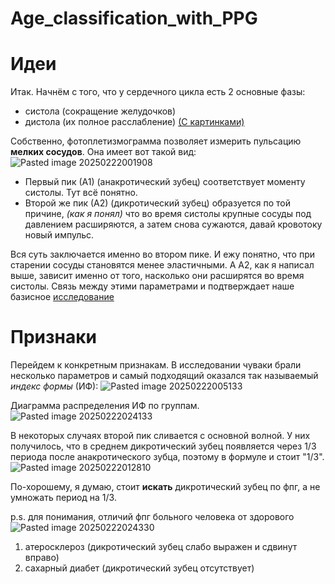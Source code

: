 # Age_classification_with_PPG

# Идеи

Итак. Начнём с того, что у сердечного цикла есть 2 основные фазы:
- систола (сокращение желудочков)
- дистола (их полное расслабление)
[(С картинками)](https://ru.wikipedia.org/wiki/%D0%A1%D0%B5%D1%80%D0%B4%D0%B5%D1%87%D0%BD%D1%8B%D0%B9_%D1%86%D0%B8%D0%BA%D0%BB)

Собственно, фотоплетизмограмма позволяет измерить пульсацию **мелких сосудов**.
Она имеет вот такой вид:
![Pasted image 20250222001908](https://github.com/user-attachments/assets/39b5d195-66aa-43ab-81ef-8c32176600c6)
- Первый пик (А1) (анакротический зубец) соответствует моменту систолы. Тут всё понятно.
- Второй же пик (А2) (дикротический зубец) образуется по той причине, *(как я понял)* что во время систолы крупные сосуды под давлением расширяются, а затем снова сужаются, давай кровотоку новый импульс.

Вся суть заключается именно во втором пике.
И ежу понятно, что при старении сосуды становятся менее эластичными. А А2, как я написал выше, зависит именно от того, насколько они расширятся во время систолы. Связь между этими параметрами и подтверждает наше базисное [исследование](https://www.researchgate.net/publication/345767138_Ocenka_vozrastnyh_izmenenij_elasticnosti_stenok_perifericeskih_sosudov_metodom_fotopletizmografii) 

# Признаки

Перейдем к конкретным признакам.
В исследовании чуваки брали несколько параметров и самый подходящий оказался так называемый *индекс формы* (ИФ):
![Pasted image 20250222005133](https://github.com/user-attachments/assets/8097bdb0-5dd9-44ba-a35e-b6c76c3af431)

Диаграмма распределения ИФ по группам. 
![Pasted image 20250222024133](https://github.com/user-attachments/assets/86118521-f533-4508-b90d-7520f26f9437)

В некоторых случаях второй пик сливается с основной волной. У них получилось, что в среднем дикротический зубец появляется через 1/3 периода после анакротического зубца, поэтому в формуле и стоит "1/3".
![Pasted image 20250222012810](https://github.com/user-attachments/assets/9821b5b5-0484-4c6b-bab0-5bfb38d77eef)

По-хорошему, я думаю, стоит **искать** дикротический зубец по фпг, а не умножать период на 1/3. 

p.s. 
для понимания, отличий фпг больного человека от здорового
![Pasted image 20250222024330](https://github.com/user-attachments/assets/2627ad17-23b5-433a-8e22-88cb8e6f79b3)

1) атеросклероз (дикротический зубец слабо выражен и сдвинут вправо)
2) сахарный диабет (дикротический зубец отсутствует)
